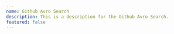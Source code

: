```yaml
---
name: Github Avro Search
description: This is a description for the Github Avro Search.
featured: false
---
```

